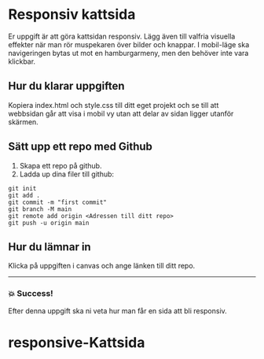 # Responsiv kattsida

Er uppgift är att göra kattsidan responsiv. Lägg även till valfria visuella effekter när man rör
muspekaren över bilder och knappar. I mobil-läge ska navigeringen bytas ut mot en hamburgarmeny,
men den behöver inte vara klickbar.

## Hur du klarar uppgiften

Kopiera index.html och style.css till ditt eget projekt och se till att webbsidan går att visa i
mobil vy utan att delar av sidan ligger utanför skärmen.

## Sätt upp ett repo med Github

1. Skapa ett repo på github.
2. Ladda up dina filer till github:

```
git init
git add .
git commit -m "first commit"
git branch -M main
git remote add origin <Adressen till ditt repo>
git push -u origin main
```

## Hur du lämnar in

Klicka på uppgiften i canvas och ange länken till ditt repo.

---

### :boom: Success!

Efter denna uppgift ska ni veta hur man får en sida att bli responsiv.
# responsive-Kattsida
